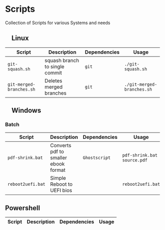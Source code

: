 # Scripts

Collection of Scripts for various Systems and needs

## <img src="https://cdn.emojidex.com/emoji/seal/Tux.png" width="16px"/> Linux

| Script                     | Description                    | Dependencies  | Usage                        |
| ---                        | ----                           | ----          | ----                         |
| ``git-squash.sh``          | squash branch to single commit | ``git``       | ``./git-squash.sh``          |
| ``git-merged-branches.sh`` | Deletes merged branches        | ``git``       | ``./git-merged-branches.sh`` |

## <img src="https://cdn.emojidex.com/emoji/seal/windows_official.png" width="16px"/> Windows

### Batch

| Script              | Description                           | Dependencies        | Usage                         |
| ---                 | ----                                  | ----                | ----                          |
| ``pdf-shrink.bat``  | Converts pdf to smaller ebook format  | ``Ghostscript``     | ``pdf-shrink.bat source.pdf`` |
| ``reboot2uefi.bat`` | Simple Reboot to UEFI bios            |                     | ``reboot2uefi.bat``           |

## Powershell

| Script              | Description                           | Dependencies        | Usage                         |
| ---                 | ----                                  | ----                | ----                          |
